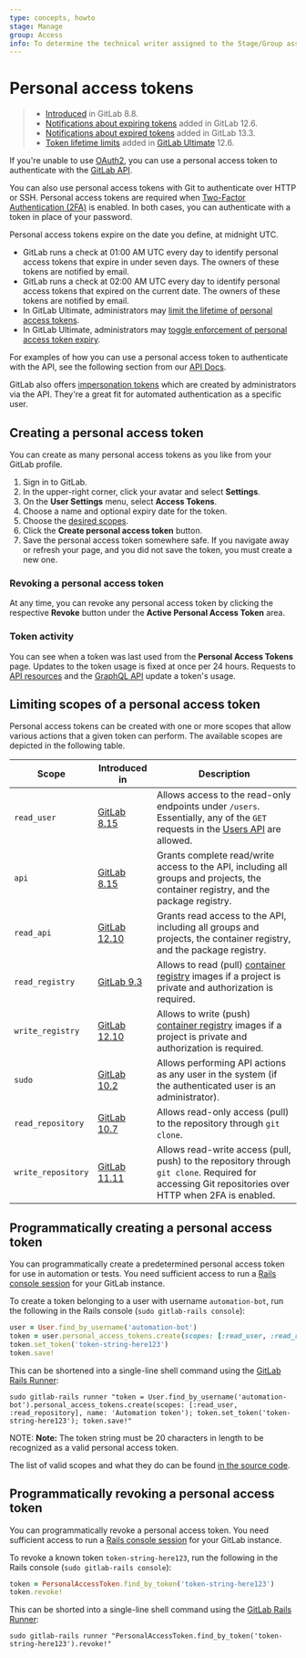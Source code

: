 ```yaml
---
type: concepts, howto
stage: Manage
group: Access
info: To determine the technical writer assigned to the Stage/Group associated with this page, see https://about.gitlab.com/handbook/engineering/ux/technical-writing/#designated-technical-writers
---
```


# Personal access tokens

> - [Introduced](https://gitlab.com/gitlab-org/gitlab-foss/-/merge_requests/3749) in GitLab 8.8.
> - [Notifications about expiring tokens](https://gitlab.com/gitlab-org/gitlab/-/issues/3649) added in GitLab 12.6.
> - [Notifications about expired tokens](https://gitlab.com/gitlab-org/gitlab/-/issues/214721) added in GitLab 13.3.
> - [Token lifetime limits](https://gitlab.com/gitlab-org/gitlab/-/issues/3649) added in [GitLab Ultimate](https://about.gitlab.com/pricing/) 12.6.

If you're unable to use [OAuth2](../../api/oauth2.md), you can use a personal access token to authenticate with the [GitLab API](../../api/README.md#personalproject-access-tokens).

You can also use personal access tokens with Git to authenticate over HTTP or SSH. Personal access tokens are required when [Two-Factor Authentication (2FA)](../account/two_factor_authentication.md) is enabled. In both cases, you can authenticate with a token in place of your password.

Personal access tokens expire on the date you define, at midnight UTC.

- GitLab runs a check at 01:00 AM UTC every day to identify personal access tokens that expire in under seven days. The owners of these tokens are notified by email.
- GitLab runs a check at 02:00 AM UTC every day to identify personal access tokens that expired on the current date. The owners of these tokens are notified by email.
- In GitLab Ultimate, administrators may [limit the lifetime of personal access tokens](../admin_area/settings/account_and_limit_settings.md#limiting-lifetime-of-personal-access-tokens).
- In GitLab Ultimate, administrators may [toggle enforcement of personal access token expiry](../admin_area/settings/account_and_limit_settings.md#optional-enforcement-of-personal-access-token-expiry).

For examples of how you can use a personal access token to authenticate with the API, see the following section from our [API Docs](../../api/README.md#personalproject-access-tokens).

GitLab also offers [impersonation tokens](../../api/README.md#impersonation-tokens) which are created by administrators via the API. They're a great fit for automated authentication as a specific user.

## Creating a personal access token

You can create as many personal access tokens as you like from your GitLab
profile.

1. Sign in to GitLab.
1. In the upper-right corner, click your avatar and select **Settings**.
1. On the  **User Settings** menu, select **Access Tokens**.
1. Choose a name and optional expiry date for the token.
1. Choose the [desired scopes](#limiting-scopes-of-a-personal-access-token).
1. Click the **Create personal access token** button.
1. Save the personal access token somewhere safe. If you navigate away or refresh
your page, and you did not save the token, you must create a new one.

### Revoking a personal access token

At any time, you can revoke any personal access token by clicking the
respective **Revoke** button under the **Active Personal Access Token** area.

### Token activity

You can see when a token was last used from the **Personal Access Tokens** page. Updates to the token usage is fixed at once per 24 hours. Requests to [API resources](../../api/api_resources.md) and the [GraphQL API](../../api/graphql/index.md) update a token's usage.

## Limiting scopes of a personal access token

Personal access tokens can be created with one or more scopes that allow various
actions that a given token can perform. The available scopes are depicted in
the following table.

| Scope              | Introduced in | Description |
| ------------------ | ------------- | ----------- |
| `read_user`        | [GitLab 8.15](https://gitlab.com/gitlab-org/gitlab-foss/-/merge_requests/5951)   | Allows access to the read-only endpoints under `/users`. Essentially, any of the `GET` requests in the [Users API](../../api/users.md) are allowed. |
| `api`              | [GitLab 8.15](https://gitlab.com/gitlab-org/gitlab-foss/-/merge_requests/5951)   | Grants complete read/write access to the API, including all groups and projects, the container registry, and the package registry. |
| `read_api`           | [GitLab 12.10](https://gitlab.com/gitlab-org/gitlab/-/merge_requests/28944)  | Grants read access to the API, including all groups and projects, the container registry, and the package registry. |
| `read_registry`    | [GitLab 9.3](https://gitlab.com/gitlab-org/gitlab-foss/-/merge_requests/11845)   | Allows to read (pull) [container registry](../packages/container_registry/index.md) images if a project is private and authorization is required. |
| `write_registry`    | [GitLab 12.10](https://gitlab.com/gitlab-org/gitlab/-/merge_requests/28958)   | Allows to write (push) [container registry](../packages/container_registry/index.md) images if a project is private and authorization is required. |
| `sudo`             | [GitLab 10.2](https://gitlab.com/gitlab-org/gitlab-foss/-/merge_requests/14838)  | Allows performing API actions as any user in the system (if the authenticated user is an administrator). |
| `read_repository`  | [GitLab 10.7](https://gitlab.com/gitlab-org/gitlab-foss/-/merge_requests/17894)  | Allows read-only access (pull) to the repository through `git clone`. |
| `write_repository` | [GitLab 11.11](https://gitlab.com/gitlab-org/gitlab-foss/-/merge_requests/26021) | Allows read-write access (pull, push) to the repository through `git clone`. Required for accessing Git repositories over HTTP when 2FA is enabled. |

## Programmatically creating a personal access token

You can programmatically create a predetermined personal access token for use in
automation or tests. You need sufficient access to run a
[Rails console session](../../administration/troubleshooting/debug.md#starting-a-rails-console-session)
for your GitLab instance.

To create a token belonging to a user with username `automation-bot`, run the
following in the Rails console (`sudo gitlab-rails console`):

```ruby
user = User.find_by_username('automation-bot')
token = user.personal_access_tokens.create(scopes: [:read_user, :read_repository], name: 'Automation token')
token.set_token('token-string-here123')
token.save!
```

This can be shortened into a single-line shell command using the
[GitLab Rails Runner](../../administration/troubleshooting/debug.md#using-the-rails-runner):

```shell
sudo gitlab-rails runner "token = User.find_by_username('automation-bot').personal_access_tokens.create(scopes: [:read_user, :read_repository], name: 'Automation token'); token.set_token('token-string-here123'); token.save!"
```

NOTE: **Note:**
The token string must be 20 characters in length to be
recognized as a valid personal access token.

The list of valid scopes and what they do can be found
[in the source code](https://gitlab.com/gitlab-org/gitlab/-/blob/master/lib/gitlab/auth.rb).

## Programmatically revoking a personal access token

You can programmatically revoke a personal access token. You need
sufficient access to run a [Rails console session](../../administration/troubleshooting/debug.md#starting-a-rails-console-session)
for your GitLab instance.

To revoke a known token `token-string-here123`, run the following in the Rails
console (`sudo gitlab-rails console`):

```ruby
token = PersonalAccessToken.find_by_token('token-string-here123')
token.revoke!
```

This can be shorted into a single-line shell command using the
[GitLab Rails Runner](../../administration/troubleshooting/debug.md#using-the-rails-runner):

```shell
sudo gitlab-rails runner "PersonalAccessToken.find_by_token('token-string-here123').revoke!"
```

<!-- ## Troubleshooting

Include any troubleshooting steps that you can foresee. If you know beforehand what issues
one might have when setting this up, or when something is changed, or on upgrading, it's
important to describe those, too. Think of things that may go wrong and include them here.
This is important to minimize requests for support, and to avoid doc comments with
questions that you know someone might ask.

Each scenario can be a third-level heading, e.g. `### Getting error message X`.
If you have none to add when creating a doc, leave this section in place
but commented out to help encourage others to add to it in the future. -->

